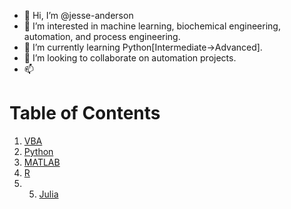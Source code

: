 - 👋 Hi, I’m @jesse-anderson
- 👀 I’m interested in machine learning, biochemical engineering, automation, and process engineering.
- 🌱 I’m currently learning Python[Intermediate->Advanced].
- 💞️ I’m looking to collaborate on automation projects.
- 📫 
# Table of Contents
1. [VBA](https://github.com/jesse-anderson/VBA)
2. [Python](https://github.com/jesse-anderson/Python)
3. [MATLAB](https://github.com/jesse-anderson/MATLAB)
4. [R](https://github.com/jesse-anderson/R)
5. 5. [Julia]()
<!---
jesse-anderson/jesse-anderson is a ✨ special ✨ repository because its `README.md` (this file) appears on your GitHub profile.
You can click the Preview link to take a look at your changes.
--->
